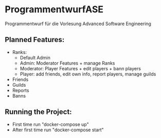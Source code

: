 # ProgrammentwurfASE
Programmentwurf für die Vorlesung Advanced Software Engineering

## Planned Features:
- Ranks:
    - Default Admin
	- Admin: Moderator Features + manage Ranks
	- Moderator: Player Features + edit players + bann players
	- Player: add friends, edit own info, report players, manage guilds
- Friends
- Guilds
- Reports
- Banns

## Running the Project:
- First time run "docker-compose up"
- After first time run "docker-compose start"